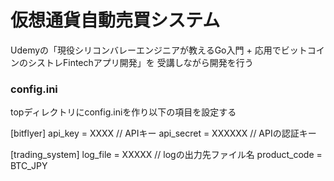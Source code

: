 # 仮想通貨自動売買システム

Udemyの「現役シリコンバレーエンジニアが教えるGo入門 + 応用でビットコインのシストレFintechアプリ開発」を
受講しながら開発を行う


### config.ini

topディレクトリにconfig.iniを作り以下の項目を設定する

[bitflyer]
api_key = XXXX // APIキー
api_secret = XXXXXX // APIの認証キー

[trading_system]
log_file = XXXXX // logの出力先ファイル名
product_code = BTC_JPY
